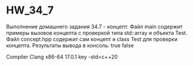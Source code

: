 # HW_34_7
Выполнение домашнего задания 34.7 - концепт.
Файл main содержит примеры вызовов концепта с проверкой типа std::array и объекта Test.
Файл concept.hpp содержит сам концепт и class Test для проверки концепта.
Результаты вывода в консоль:
true
false

Compiler Clang x86-64 17.0.1 key -std=c++20